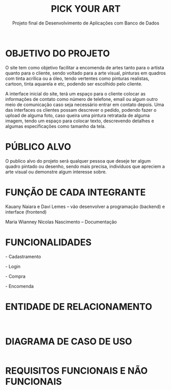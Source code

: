 <h1 align = "center"> PICK YOUR ART </h1>
<p align = "center"> Projeto final de Desenvolvimento de Aplicações com Banco de Dados</p>
<br>

<h1>OBJETIVO DO PROJETO</h1>

<p> O site tem como objetivo facilitar a encomenda de artes tanto para o artista quanto para o cliente, sendo voltado para a arte visual, pinturas em quadros com tinta acrílica ou a óleo, tendo vertentes como pinturas realistas, cartoon, tinta aquarela e etc, podendo ser escolhido pelo cliente.</p>
<p> A interface inicial do site, terá um espaço para o cliente colocar as informações de contato como número de telefone, email ou algum outro meio de comunicação caso seja necessário entrar em contato depois. Uma das interfaces os clientes possam descrever o pedido, podendo fazer o upload de alguma foto, caso queira uma pintura retratada de alguma imagem, tendo um espaço para colocar texto, descrevendo detalhes e algumas especificações como tamanho da tela.</p>

<h1> PÚBLICO ALVO</h1>

<p> O publico alvo do projeto será qualquer pessoa que deseje ter algum quadro pintado ou desenho, sendo mais precisa, indivíduos que apreciem a arte visual ou demonstre algum interesse sobre.</p>

<h1> FUNÇÃO DE CADA INTEGRANTE </h1>

<p> Kauany Naiara e Davi Lemes – vão desenvolver a programação (backend) e interface (frontend)
</p>
<p>Maria Wianney  Nicolas Nascimento – Documentação</p>

<h1> FUNCIONALIDADES</h1>

<p> - Cadastramento </p>
<p> - Login</p>
<p> - Compra </p>
<p> - Encomenda </p>

<h1> ENTIDADE DE RELACIONAMENTO </h1>

<img scr="![image](https://github.com/user-attachments/assets/7790ed4a-7a1c-440c-b6c9-c8b3bce413a1)">

<img scr="![image](https://github.com/user-attachments/assets/f1c7ef88-1075-4d32-922f-095a55c7921c)">


<h1> DIAGRAMA DE CASO DE USO </h1>

<img scr="![image](https://github.com/user-attachments/assets/08d9c7d6-425b-49af-86f8-234058807fd4)">


<h1> REQUISITOS FUNCIONAIS E NÃO FUNCIONAIS </h1>
